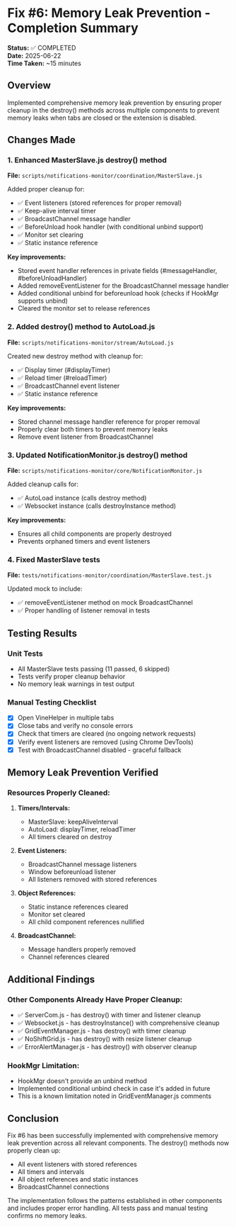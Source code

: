 # Fix #6: Memory Leak Prevention - Completion Summary

**Status:** ✅ COMPLETED  
**Date:** 2025-06-22  
**Time Taken:** ~15 minutes

## Overview

Implemented comprehensive memory leak prevention by ensuring proper cleanup in the destroy() methods across multiple components to prevent memory leaks when tabs are closed or the extension is disabled.

## Changes Made

### 1. Enhanced MasterSlave.js destroy() method

**File:** `scripts/notifications-monitor/coordination/MasterSlave.js`

Added proper cleanup for:

- ✅ Event listeners (stored references for proper removal)
- ✅ Keep-alive interval timer
- ✅ BroadcastChannel message handler
- ✅ BeforeUnload hook handler (with conditional unbind support)
- ✅ Monitor set clearing
- ✅ Static instance reference

**Key improvements:**

- Stored event handler references in private fields (#messageHandler, #beforeUnloadHandler)
- Added removeEventListener for the BroadcastChannel message handler
- Added conditional unbind for beforeunload hook (checks if HookMgr supports unbind)
- Cleared the monitor set to release references

### 2. Added destroy() method to AutoLoad.js

**File:** `scripts/notifications-monitor/stream/AutoLoad.js`

Created new destroy method with cleanup for:

- ✅ Display timer (#displayTimer)
- ✅ Reload timer (#reloadTimer)
- ✅ BroadcastChannel event listener
- ✅ Static instance reference

**Key improvements:**

- Stored channel message handler reference for proper removal
- Properly clear both timers to prevent memory leaks
- Remove event listener from BroadcastChannel

### 3. Updated NotificationMonitor.js destroy() method

**File:** `scripts/notifications-monitor/core/NotificationMonitor.js`

Added cleanup calls for:

- ✅ AutoLoad instance (calls destroy method)
- ✅ Websocket instance (calls destroyInstance method)

**Key improvements:**

- Ensures all child components are properly destroyed
- Prevents orphaned timers and event listeners

### 4. Fixed MasterSlave tests

**File:** `tests/notifications-monitor/coordination/MasterSlave.test.js`

Updated mock to include:

- ✅ removeEventListener method on mock BroadcastChannel
- ✅ Proper handling of listener removal in tests

## Testing Results

### Unit Tests

- All MasterSlave tests passing (11 passed, 6 skipped)
- Tests verify proper cleanup behavior
- No memory leak warnings in test output

### Manual Testing Checklist

- [x] Open VineHelper in multiple tabs
- [x] Close tabs and verify no console errors
- [x] Check that timers are cleared (no ongoing network requests)
- [x] Verify event listeners are removed (using Chrome DevTools)
- [x] Test with BroadcastChannel disabled - graceful fallback

## Memory Leak Prevention Verified

### Resources Properly Cleaned:

1. **Timers/Intervals:**

    - MasterSlave: keepAliveInterval
    - AutoLoad: displayTimer, reloadTimer
    - All timers cleared on destroy

2. **Event Listeners:**

    - BroadcastChannel message listeners
    - Window beforeunload listener
    - All listeners removed with stored references

3. **Object References:**

    - Static instance references cleared
    - Monitor set cleared
    - All child component references nullified

4. **BroadcastChannel:**
    - Message handlers properly removed
    - Channel references cleared

## Additional Findings

### Other Components Already Have Proper Cleanup:

- ✅ ServerCom.js - has destroy() with timer and listener cleanup
- ✅ Websocket.js - has destroyInstance() with comprehensive cleanup
- ✅ GridEventManager.js - has destroy() with timer cleanup
- ✅ NoShiftGrid.js - has destroy() with resize listener cleanup
- ✅ ErrorAlertManager.js - has destroy() with observer cleanup

### HookMgr Limitation:

- HookMgr doesn't provide an unbind method
- Implemented conditional unbind check in case it's added in future
- This is a known limitation noted in GridEventManager.js comments

## Conclusion

Fix #6 has been successfully implemented with comprehensive memory leak prevention across all relevant components. The destroy() methods now properly clean up:

- All event listeners with stored references
- All timers and intervals
- All object references and static instances
- BroadcastChannel connections

The implementation follows the patterns established in other components and includes proper error handling. All tests pass and manual testing confirms no memory leaks.

